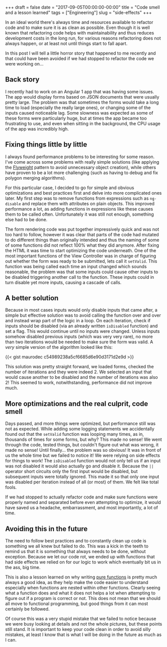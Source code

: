 +++
draft = false
date = "2017-09-05T00:00:00-00:00"
title = "Code smell and a lesson learned"
tags = ["Engineering"]
slug = "side-effects"
+++

In an ideal world there's always time and resources available to refactor code
and to make sure it is as clean as possible. Even though it is well known that
refactoring code helps with maintainability and thus reduces development costs
in the long run, for various reasons refactoring does not always happen, or at
least not until things start to fall apart.

In this post I will tell a little horror story that happened to me recently and
that could have been avoided if we had stopped to refactor the code we were
working on...

<!--more-->

## Back story

I recently had to work on an Angular 1 app that was having some issues. The app
would display forms based on JSON documents that were usually pretty large. The
problem was that sometimes the forms would take a long time to load (especially
the really large ones), or changing some of the inputs caused noticeable lag.
Some slowness was expected as some of these forms were particularly huge, but
at times the app became too frustrating to use, and even when sitting in the
background, the CPU usage of the app was incredibly high.

## Fixing things little by little

I always found performance problems to be interesting for some reason. I've
come across some problems with really simple solutions (like applying the
[Flyweight](https://en.wikipedia.org/wiki/Flyweight_pattern) pattern to avoid
unnecessary object creation), while others have proven to be a lot more
challenging (such as having to debug and fix polygon merging algorithms). 

For this particular case, I decided to go for simple and obvious optimizations
and best practices first and delve into more complicated ones later. My first
step was to remove functions from expressions such as `ng-disable` and replace
them with attributes on plain objects. This improved performance a lot, as
adding functions in expressions like these causes them to be called often.
Unfortunately it was still not enough, something else had to be done.

The form rendering code was put together impressively quick and was not too
hard to follow, however it was clear that parts of the code had mutated to do
different things than originally intended and thus the naming of some of some
functions did not reflect 100% what they did anymore. After fixing the HTML it
was time to start optimizing the code underneath. One of the most important
functions of the View Controller was in charge of figuring out whether the form
was ready to be submitted, lets call it `setValid`. This function was being
called each time an input changed which sounds reasonable, the problem was that
some inputs could cause other inputs to be disabled triggering another call to
the function. These inputs could in turn disable yet more inputs, causing a
cascade of calls.

## A better solution

Because in most cases inputs would only disable inputs that came after, a
simple but effective solution was to avoid calling the function over and over
and instead wrap part of the logic in a loop. On each iteration, check if
inputs should be disabled (via an already written `isDisabled` function) and
set a flag. This would continue until no inputs were changed. Unless
inputs somehow disabled previous inputs (which was very very rare), no more
than two iterations would be needed to make sure the form was valid. A _very_
simple version of the algorithm looked like this:

{{< gist maurodec c54989238a5cf6685d6e90d3171d2e9d >}}

This solution was pretty straight forward, we loaded forms, checked the number
of iterations and they were indeed 2. We selected an input that would cause
another to be disabled and the number of iterations was also 2! This seemed to
work, notwithstanding, performance did not improve much.

## More optimizations and the real culprit, code smell

Days passed, and more things were optimized, but performance still was not as
expected. While adding some logging statements we accidentally found out that 
the `setValid` function was looping many times, as in, thousands of times for
some forms, but why? This made no sense!
We went through the code, tested things, but couldn't figure out what was
wrong, it made no sense! Until finally... the problem was so obvious! It was in
front of us the whole time but we failed to notice it! We were relying on side
effects for things to work! The `isDisabled` function would not only tell us if
an input was not disabled it would also actually go and disable it. Because 
the `||` operator short circuits only the first input would be disabled, but
subsequent inputs were totally ignored. This made it so that only one input was
disabled per iteration instead of all (or most) of them. We felt like total
fools.

If we had stopped to actually refactor code and make sure functions were
properly named and separated before even attempting to optimize, it would have
saved us a headache, embarrassment, and most importantly, a lot of time.

## Avoiding this in the future

The need to follow best practices and to constantly clean up code is something
we all knew but failed to do. This was a kick in the teeth to remind us that it
is something that always needs to be done, without exception. Because we let
our code rot, we ended up with functions that had side effects we relied on for
our logic to work which eventually bit us in the ass, big time.

This is also a lesson learned on why writing
[pure functions](http://www.onlamp.com/pub/a/onlamp/2007/07/12/introduction-to-haskell-pure-functions.html)
is pretty much always a good idea, as they help make the code easier to
understand especially when functions are nested within other functions. Clearly
seeing what a function does and what it does not helps a lot when attempting to
figure out if a program is correct or not. This does not mean that we should
all move to functional programming, but good things from it can most certainly
be followed.

Of course this was a very stupid mistake that we failed to notice because we
were busy looking at details and not the whole pictures, but these points
still stand. It is important to keep your code clean in order to avoid silly
mistakes, at least I know that is what I will be doing in the future as much
as I can.